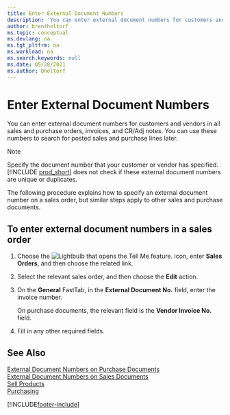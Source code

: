 ```yaml
---
title: Enter External Document Numbers
description: 'You can enter external document numbers for customers and vendors in all sales and purchase orders, invoices, and CR/Adj notes. You can use these numbers to search for posted sales and purchase lines later.'
author: brentholtorf
ms.topic: conceptual
ms.devlang: na
ms.tgt_pltfrm: na
ms.workload: na
ms.search.keywords: null
ms.date: 05/28/2021
ms.author: bholtorf
---
```

# Enter External Document Numbers

You can enter external document numbers for customers and vendors in all sales and purchase orders, invoices, and CR/Adj notes. You can use these numbers to search for posted sales and purchase lines later.  

> [!NOTE]
> Specify the document number that your customer or vendor has specified. [!INCLUDE [prod_short](includes/prod_short.md)] does not check if these external document numbers are unique or duplicates.

The following procedure explains how to specify an external document number on a sales order, but similar steps apply to other sales and purchase documents.

## To enter external document numbers in a sales order  

1. Choose the ![Lightbulb that opens the Tell Me feature.](media/ui-search/search_small.png "Tell me what you want to do") icon, enter **Sales Orders**, and then choose the related link.  
2. Select the relevant sales order, and then choose the **Edit** action.  
3. On the **General** FastTab, in the **External Document No.** field, enter the invoice number.  

    On purchase documents, the relevant field is the **Vendor Invoice No.** field.
4. Fill in any other required fields.  

## See Also

[External Document Numbers on Purchase Documents](purchasing-ext-doc-no.md)  
[External Document Numbers on Sales Documents](sales-how-invoice-sales.md#external-document-numbers)  
[Sell Products](sales-how-sell-products.md)  
[Purchasing](purchasing-manage-purchasing.md)  

[!INCLUDE[footer-include](includes/footer-banner.md)]